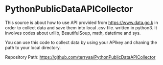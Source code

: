 # PythonPublicDataAPICollector

This source is about how to use API provided from https://www.data.go.k in order to collect data and save them into local .csv file. written in python3.
It involves codes about urllib, BeautifulSoup, math, datetime and sys.  

You can use this code to collect data by using your APIkey and chaning the path to your local directory.

Repository Path:
https://github.com/terryaa/PythonPublicDataAPICollector
